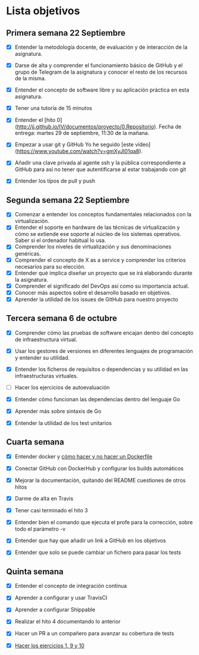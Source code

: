 # Lista objetivos

## Primera semana 22 Septiembre

- [x] Entender la metodología docente, de evaluación y de interacción de la asignatura.
- [x] Darse de alta y comprender el funcionamiento básico de GitHub y el grupo de Telegram de la asignatura y conocer el resto de los recursos de la misma.
- [x] Entender el concepto de software libre y su aplicación práctica en esta asignatura.
- [x] Tener una tutoría de 15 minutos
- [x] Entender el [hito 0] (http://jj.github.io/IV/documentos/proyecto/0.Repositorio). Fecha de entrega: martes 29 de septiembre, 11:30 de la mañana.
- [x] Empezar a usar git y GitHub Yo he seguido [este vídeo] (https://www.youtube.com/watch?v=gmXyJI01qa8).

- [x] Añadir una clave privada al agente ssh y la pública correspondiente a GitHub para así no tener que autentificarse al estar trabajando con git

- [x] Entender los tipos de pull y push

## Segunda semana 22 Septiembre

- [x] Comenzar a entender los conceptos fundamentales relacionados con la virtualización.
- [x] Entender el soporte en hardware de las técnicas de virtualización y cómo se extiende ese soporte al núcleo de los sistemas operativos. Saber si el ordenador habitual lo usa.
- [x] Comprender los niveles de virtualización y sus denominaciones genéricas.
- [x] Comprender el concepto de X as a service y comprender los criterios necesarios para su elección.
- [x] Entender qué implica diseñar un proyecto que se irá elaborando durante la asignatura.
- [x] Comprender el significado del DevOps así como su importancia actual.
- [x] Conocer más aspectos sobre el desarrollo basado en objetivos.
- [x] Aprender la utilidad de los issues de GitHub para nuestro proyecto

## Tercera semana 6 de octubre

- [x] Comprender cómo las pruebas de software encajan dentro del concepto de infraestructura virtual.

- [x] Usar los gestores de versiones en diferentes lenguajes de programación y entender su utilidad.

- [x] Entender los ficheros de requisitos o dependencias y su utilidad en las infraestructuras virtuales.

- [ ] Hacer los ejercicios de autoevaluación

- [x] Entender cómo funcionan las dependencias dentro del lenguaje Go

- [x] Aprender más sobre sintaxis de Go

- [x] Entender la utilidad de los test unitarios

## Cuarta semana

- [x] Entender docker y [cómo hacer y no hacer un Dockerfile](https://github.com/JJ/IV-20-21/blob/master/sesiones/semana-06.md)

- [x] Conectar GitHub con DockerHub y configurar los builds automáticos

- [x] Mejorar la documentación, quitando del README cuestiones de otros hitos

- [x] Darme de alta en Travis

- [x] Tener casi terminado el hito 3

- [x] Entender bien el comando que ejecuta el profe para la corrección,
sobre todo el parámetro -v

- [x] Entender que hay que añadir un link a GitHub en los objetivos

- [x] Entender que solo se puede cambiar un fichero para pasar los tests

## Quinta semana

- [x] Entender el concepto de integración continua

- [x] Aprender a configurar y usar TravisCI

- [x] Aprender a configurar Shippable

- [x] Realizar el hito 4 documentando lo anterior

- [x] Hacer un PR a un compañero para avanzar su cobertura de tests

- [x] [Hacer los ejercicios 1, 9 y 10](https://github.com/guillelpnz/Ejercicios/blob/master/TDD.md)
